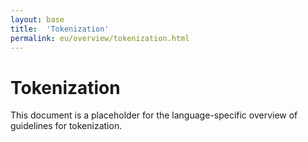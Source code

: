 ```yaml
---
layout: base
title:  'Tokenization'
permalink: eu/overview/tokenization.html
---
```


# Tokenization

This document is a placeholder for the language-specific overview of
guidelines for tokenization.
